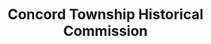 ---
layout: repo
title: "Concord Township Historical Commission"
id: 14044
permalink: repos/14044/
---